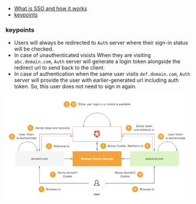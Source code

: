 * [What is SSO and how it works](https://auth0.com/blog/what-is-and-how-does-single-sign-on-work/)
* [keypoints](#keypoints)

### keypoints
* Users will always be redirected to `Auth` server where their sign-in status will be checked.
* In case of unauthenticated visists When they are visiting `abc.domain.com`, `Auth` server will generate a login token alongside the redirect url to send back to the client.
* In case of authentication when the same user visits `def.domain.com`, `Auth` server will provide the user with earlier-generated url including auth token. So, this user does not need to sign in again.

![](./sso_auth0.png)

